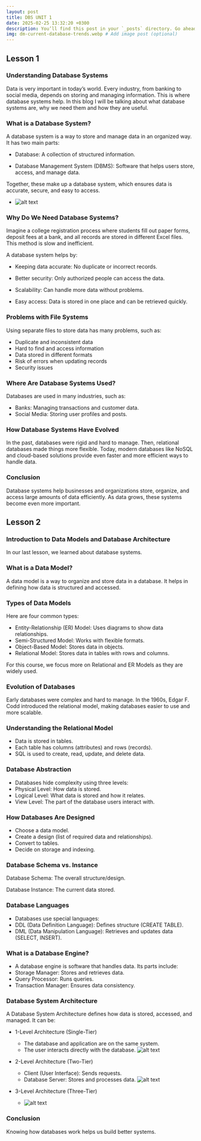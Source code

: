 ```yaml
---
layout: post
title: DBS UNIT 1
date: 2025-02-25 13:32:20 +0300
description: You’ll find this post in your `_posts` directory. Go ahead and edit it and re-build the site to see your changes. # Add post description (optional)
img: dm-current-database-trends.webp # Add image post (optional)
---
```

## Lesson 1
### Understanding Database Systems

Data is very important in today’s world. Every industry, from banking to social media, depends on storing and managing information. This is where database systems help. In this blog I will be talking about what database systems are, why we need them and how they are useful.

### What is a Database System?

A database system is a way to store and manage data in an organized way. It has two main parts:

- Database: A collection of structured information.

- Database Management System (DBMS): Software that helps users store, access, and manage data.

Together, these make up a database system, which ensures data is accurate, secure, and easy to access.

  - ![alt text](../assets/img/RDBMS.png)

### Why Do We Need Database Systems?

Imagine a college registration process where students fill out paper forms, deposit fees at a bank, and all records are stored in different Excel files. This method is slow and inefficient.

A database system helps by:

- Keeping data accurate: No duplicate or incorrect records.

- Better security: Only authorized people can access the data.

- Scalability: Can handle more data without problems.

- Easy access: Data is stored in one place and can be retrieved quickly.

### Problems with File Systems

Using separate files to store data has many problems, such as:

- Duplicate and inconsistent data
- Hard to find and access information
- Data stored in different formats
- Risk of errors when updating records
- Security issues

### Where Are Database Systems Used?

Databases are used in many industries, such as:
- Banks: Managing transactions and customer data.
- Social Media: Storing user profiles and posts.

### How Database Systems Have Evolved

In the past, databases were rigid and hard to manage. Then, relational databases made things more flexible. Today, modern databases like NoSQL and cloud-based solutions provide even faster and more efficient ways to handle data.

### Conclusion

Database systems help businesses and organizations store, organize, and access large amounts of data efficiently. As data grows, these systems become even more important.

## Lesson 2 
### Introduction to Data Models and Database Architecture

In our last lesson, we learned about database systems. 

### What is a Data Model?

A data model is a way to organize and store data in a database. It helps in defining how data is structured and accessed.

### Types of Data Models

Here are four common types:

- Entity-Relationship (ER) Model: Uses diagrams to show data relationships.
- Semi-Structured Model: Works with flexible formats.
- Object-Based Model: Stores data in objects.
- Relational Model: Stores data in tables with rows and columns.

For this course, we focus more on Relational and ER Models as they are widely used.

### Evolution of Databases

Early databases were complex and hard to manage. In the 1960s, Edgar F. Codd introduced the relational model, making databases easier to use and more scalable.

### Understanding the Relational Model

- Data is stored in tables.
- Each table has columns (attributes) and rows (records).
- SQL is used to create, read, update, and delete data.

### Database Abstraction

- Databases hide complexity using three levels:
- Physical Level: How data is stored.
- Logical Level: What data is stored and how it relates.
- View Level: The part of the database users interact with.

### How Databases Are Designed

- Choose a data model.
- Create a design (list of required data and relationships).
- Convert to tables.
- Decide on storage and indexing.

### Database Schema vs. Instance

Database Schema: The overall structure/design.

Database Instance: The current data stored.

### Database Languages

- Databases use special languages:
- DDL (Data Definition Language): Defines structure (CREATE TABLE).
- DML (Data Manipulation Language): Retrieves and updates data (SELECT, INSERT).

### What is a Database Engine?

- A database engine is software that handles data. Its parts include:
- Storage Manager: Stores and retrieves data.
- Query Processor: Runs queries.
- Transaction Manager: Ensures data consistency.

### Database System Architecture
A Database System Architecture defines how data is stored, accessed, and managed. It can be:

- 1-Level Architecture (Single-Tier)
  - The database and application are on the same system.
  - The user interacts directly with the database.
![alt text](../assets/img/DBMS-1-Tier-Architecture-660.webp)

- 2-Level Architecture (Two-Tier)
  - Client (User Interface): Sends requests.
  - Database Server: Stores and processes data.
![alt text](../assets/img/2_tier.webp)

- 3-Level Architecture (Three-Tier)
  - ![alt text](../assets/img/3_tier.webp)

### Conclusion

Knowing how databases work helps us build better systems. 


